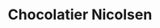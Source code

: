 ---
title: "Chocolatier Nicolsen"
url: /saint-germain-en-laye/chocolatier-nicolsen/
shop: confiserie
---